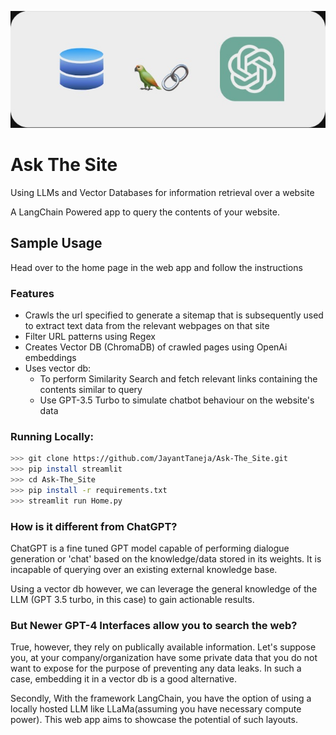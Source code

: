 ![img](./static/diagram1.jpg)

# Ask The Site

Using LLMs and Vector Databases for information retrieval over a website

A LangChain Powered app to query the contents of your website.

## Sample Usage

Head over to the home page in the web app and follow the instructions


### Features

- Crawls the url specified to generate a sitemap that is subsequently used to extract text data from the relevant webpages on that site
- Filter URL patterns using Regex
- Creates Vector DB (ChromaDB) of crawled pages using OpenAi embeddings
- Uses vector db:
    - To perform Similarity Search and fetch relevant links containing the contents similar to query
    - Use GPT-3.5 Turbo to simulate chatbot behaviour on the website's data

### Running Locally:

```bash
>>> git clone https://github.com/JayantTaneja/Ask-The_Site.git
>>> pip install streamlit
>>> cd Ask-The_Site
>>> pip install -r requirements.txt
>>> streamlit run Home.py
```

### How is it different from ChatGPT?
ChatGPT is a fine tuned GPT model capable of performing dialogue generation or 'chat' based on the knowledge/data stored in its weights. It is incapable of querying over an existing external knowledge base.

Using a vector db however, we can leverage the general knowledge of the LLM (GPT 3.5 turbo, in this case) to gain actionable results.

### But Newer GPT-4 Interfaces allow you to search the web?
True, however, they rely on publically available information. Let's suppose you, at your company/organization have some private data that you do not want to expose for the purpose of preventing any data leaks. In such a case, embedding it in a vector db is a good alternative.

Secondly, With the framework LangChain, you have the option of using a locally hosted LLM like LLaMa(assuming you have necessary compute power). This web app aims to showcase the potential of such layouts.